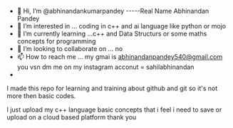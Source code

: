 - 👋 Hi, I’m @abhinandankumarpandey -----Real Name Abhinandan Pandey  
- 👀 I’m interested in ... coding  in c++ and ai language like python or mojo
- 🌱 I’m currently learning ...c++ and Data Structurs or some maths concepts for  programming
- 💞️ I’m looking to collaborate on ... no
- 📫 How to reach me ...  my gmai is abhinandanpandey540@gmail.com  you vsn dm me on my instagram acconut = sahilabhinandan
- 
I made this repo for learning and training about github and git so it's not more then basic codes.

I just upload my c++ language basic concepts that i feel i need to save or upload on a cloud based platform
                                          thank you
                                            
